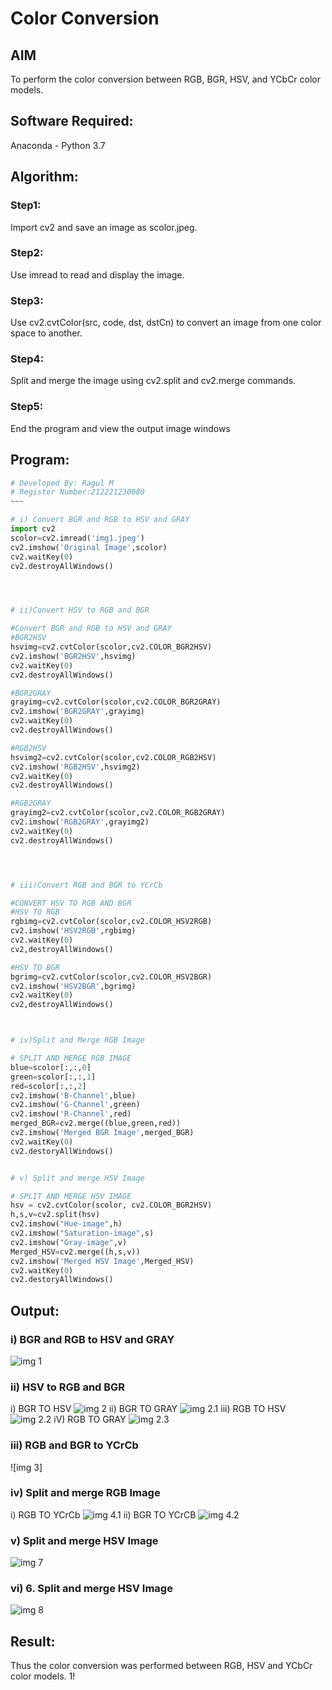 # Color Conversion
## AIM
To perform the color conversion between RGB, BGR, HSV, and YCbCr color models.

## Software Required:
Anaconda - Python 3.7
## Algorithm:
### Step1:
Import cv2 and save an image as scolor.jpeg.

### Step2:
Use imread to read and display the image.

### Step3:
Use cv2.cvtColor(src, code, dst, dstCn) to convert an image from one color space to another.

### Step4:
Split and merge the image using cv2.split and cv2.merge commands.

### Step5:
End the program and view the output image windows

## Program:
```python
# Developed By: Ragul M
# Register Number:212221230080
~~~

# i) Convert BGR and RGB to HSV and GRAY
import cv2
scolor=cv2.imread('img1.jpeg')
cv2.imshow('Original Image',scolor)
cv2.waitKey(0)
cv2.destroyAllWindows()




# ii)Convert HSV to RGB and BGR

#Convert BGR and RGB to HSV and GRAY
#BGR2HSV
hsvimg=cv2.cvtColor(scolor,cv2.COLOR_BGR2HSV)
cv2.imshow('BGR2HSV',hsvimg)
cv2.waitKey(0)
cv2.destroyAllWindows()

#BGR2GRAY
grayimg=cv2.cvtColor(scolor,cv2.COLOR_BGR2GRAY)
cv2.imshow('BGR2GRAY',grayimg)
cv2.waitKey(0)
cv2.destroyAllWindows()

#RGB2HSV
hsvimg2=cv2.cvtColor(scolor,cv2.COLOR_RGB2HSV)
cv2.imshow('RGB2HSV',hsvimg2)
cv2.waitKey(0)
cv2.destroyAllWindows()

#RGB2GRAY
grayimg2=cv2.cvtColor(scolor,cv2.COLOR_RGB2GRAY)
cv2.imshow('RGB2GRAY',grayimg2)
cv2.waitKey(0)
cv2.destroyAllWindows()




# iii)Convert RGB and BGR to YCrCb

#CONVERT HSV TO RGB AND BGR
#HSV TO RGB
rgbimg=cv2.cvtColor(scolor,cv2.COLOR_HSV2RGB)
cv2.imshow('HSV2RGB',rgbimg)
cv2.waitKey(0)
cv2,destroyAllWindows()

#HSV TO BGR
bgrimg=cv2.cvtColor(scolor,cv2.COLOR_HSV2BGR)
cv2.imshow('HSV2BGR',bgrimg)
cv2.waitKey(0)
cv2,destroyAllWindows()



# iv)Split and Merge RGB Image

# SPLIT AND MERGE RGB IMAGE
blue=scolor[:,:,0]
green=scolor[:,:,1]
red=scolor[:,:,2]
cv2.imshow('B-Channel',blue)
cv2.imshow('G-Channel',green)
cv2.imshow('R-Channel',red)
merged_BGR=cv2.merge((blue,green,red))
cv2.imshow('Merged BGR Image',merged_BGR)
cv2.waitKey(0)
cv2.destoryAllWindows()


# v) Split and merge HSV Image

# SPLIT AND MERGE HSV IMAGE
hsv = cv2.cvtColor(scolor, cv2.COLOR_BGR2HSV)
h,s,v=cv2.split(hsv)
cv2.imshow("Hue-image",h)
cv2.imshow("Saturation-image",s)
cv2.imshow("Gray-image",v)
Merged_HSV=cv2.merge((h,s,v))
cv2.imshow('Merged HSV Image',Merged_HSV)
cv2.waitKey(0)
cv2.destoryAllWindows()


```
## Output:
### i) BGR and RGB to HSV and GRAY
![img 1]()

### ii) HSV to RGB and BGR
i) BGR TO HSV
![img 2]()
ii) BGR TO GRAY
![img 2.1]()
iii) RGB TO HSV
![img 2.2]()
iV) RGB TO GRAY
![img 2.3]()

### iii) RGB and BGR to YCrCb

![img 3]

### iv) Split and merge RGB Image
i) RGB TO YCrCb
![img 4.1]()
ii) BGR TO YCrCB
![img 4.2]()

### v) Split and merge HSV Image
![img 7]()

### vi) 6. Split and merge HSV Image
![img 8]()
## Result:
Thus the color conversion was performed between RGB, HSV and YCbCr color models.
1!
